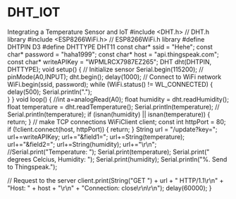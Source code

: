 # DHT_IOT
Integrating a Temperature Sensor and IoT
#include <DHT.h> //  DHT.h library
#include <ESP8266WiFi.h> // ESP8266WiFi.h library
#define DHTPIN D3
#define DHTTYPE  DHT11
const char* ssid     = "Hehe";
const char* password = "haha1999";
const char* host = "api.thingspeak.com";
const char* writeAPIKey = "WPMLRCX7987EZ265";
DHT dht(DHTPIN, DHTTYPE);
void setup() {
  // Initialize sensor
  Serial.begin(115200);
 // pinMode(A0,INPUT); 
  dht.begin();
  delay(1000);
//  Connect to WiFi network
  WiFi.begin(ssid, password);
  while (WiFi.status() != WL_CONNECTED) {
    delay(500);
    Serial.println(".");   
  }
}
void loop() {
  //int a=analogRead(A0);
 float humidity = dht.readHumidity();
 float temperature = dht.readTemperature();
 Serial.println(temperature);
 // Serial.println(temperature);
  if (isnan(humidity) || isnan(temperature)) {
    return;
  }
// make TCP connections
  WiFiClient client;
  const int httpPort = 80;
  if (!client.connect(host, httpPort)) {
    return;
  }
  String url = "/update?key=";
  url+=writeAPIKey;
  url+="&field1=";
  url+=String(temperature);
  url+="&field2=";
  url+=String(humidity);
  url+="\r\n";
  //Serial.print("Temperature: ");
  Serial.print(temperature);
  Serial.print(" degrees Celcius, Humidity: ");
  Serial.print(humidity);
  Serial.println("%. Send to Thingspeak.");
  
  // Request to the server
  client.print(String("GET ") + url + " HTTP/1.1\r\n" +
               "Host: " + host + "\r\n" + 
               "Connection: close\r\n\r\n");
    delay(60000);
}
